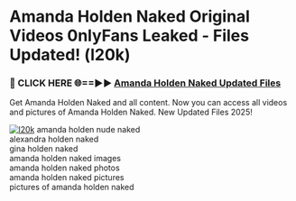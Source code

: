 # Amanda Holden Naked Original Videos 0nlyFans Leaked - Files Updated! (l20k)

<h3>🔴 CLICK HERE 🌐==►► <a href="https://tinyurl.com/yckcrads" rel="nofollow">Amanda Holden Naked Updated Files</a></h3>

Get Amanda Holden Naked and all content. Now you can access all videos and pictures of Amanda Holden Naked. New Updated Files 2025!

[![l20k](https://i.imgur.com/hpKpOFt.gif)](https://tinyurl.com/yckcrads)
amanda holden nude naked<br>
alexandra holden naked<br>
gina holden naked<br>
amanda holden naked images<br>
amanda holden naked photos<br>
amanda holden naked pictures<br>
pictures of amanda holden naked
